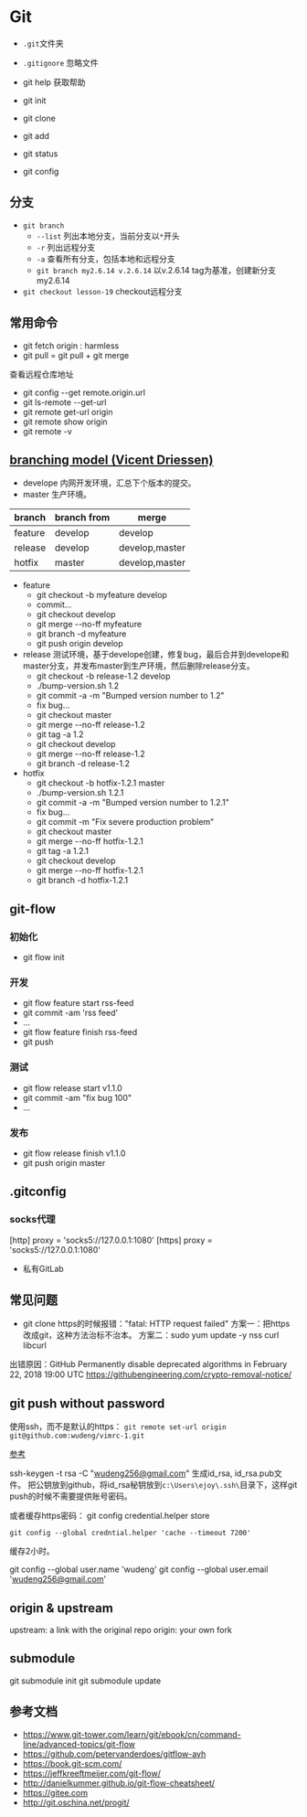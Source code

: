 # Git

* `.git`文件夹
* `.gitignore` 忽略文件

* git help 获取帮助
* git init
* git clone
* git add
* git status
* git config

## 分支
* `git branch`
    - `--list` 列出本地分支，当前分支以`*`开头
    - `-r` 列出远程分支
    - `-a` 查看所有分支，包括本地和远程分支
    - `git branch my2.6.14 v.2.6.14` 以v.2.6.14 tag为基准，创建新分支my2.6.14
* `git checkout lesson-19` checkout远程分支


## 常用命令

* git fetch origin : harmless
* git pull = git pull + git merge

查看远程仓库地址
* git config --get remote.origin.url
* git ls-remote --get-url
* git remote get-url origin
* git remote show origin
* git remote -v

## [branching model (Vicent Driessen)](http://nvie.com/posts/a-successful-git-branching-model/)

* develope 内网开发环境，汇总下个版本的提交。
* master 生产环境。


| branch  | branch from | merge          |
|---------|-------------|----------------|
| feature | develop     | develop        |
| release | develop     | develop,master |
| hotfix  | master      | develop,master |

* feature
    - git checkout -b myfeature develop
    - commit...
    - git checkout develop
    - git merge --no-ff myfeature
    - git branch -d myfeature
    - git push origin develop
* release 测试环境，基于develope创建，修复bug，最后合并到develope和master分支，并发布master到生产环境，然后删除release分支。
    - git checkout -b release-1.2 develop
    - ./bump-version.sh 1.2
    - git commit -a -m "Bumped version number to 1.2"
    - fix bug...
    - git checkout master
    - git merge --no-ff release-1.2
    - git tag -a 1.2
    - git checkout develop
    - git merge --no-ff release-1.2
    - git branch -d release-1.2
* hotfix
    - git checkout -b hotfix-1.2.1 master
    - ./bump-version.sh 1.2.1
    - git commit -a -m "Bumped version number to 1.2.1"
    - fix bug...
    - git commit -m "Fix severe production problem"
    - git checkout master
    - git merge --no-ff hotfix-1.2.1
    - git tag -a 1.2.1
    - git checkout develop
    - git merge --no-ff hotfix-1.2.1
    - git branch -d hotfix-1.2.1

## git-flow

### 初始化
* git flow init

### 开发
* git flow feature start rss-feed
* git commit -am 'rss feed'
* ...
* git flow feature finish rss-feed
* git push

### 测试
* git flow release start v1.1.0
* git commit -am "fix bug 100"
* ...

### 发布
* git flow release finish v1.1.0
* git push origin master

## .gitconfig

### socks代理
[http]
	proxy = 'socks5://127.0.0.1:1080'
[https]
	proxy = 'socks5://127.0.0.1:1080'


* 私有GitLab


## 常见问题
* git clone https的时候报错："fatal: HTTP request failed"
方案一：把https改成git，这种方法治标不治本。
方案二：sudo yum update -y nss curl libcurl

出错原因：GitHub Permanently disable deprecated algorithms in February 22, 2018 19:00 UTC
https://githubengineering.com/crypto-removal-notice/


## git push without password
使用ssh，而不是默认的https：
`git remote set-url origin git@github.com:wudeng/vimrc-1.git`

[参考](https://help.github.com/articles/changing-a-remote-s-url/#switching-remote-urls-from-https-to-ssh)

ssh-keygen -t rsa -C "wudeng256@gmail.com" 生成id_rsa, id_rsa.pub文件。
把公钥放到github，将id_rsa秘钥放到`c:\Users\ejoy\.ssh\`目录下，这样git push的时候不需要提供账号密码。

或者缓存https密码：
git config credential.helper store

```
git config --global credntial.helper 'cache --timeout 7200'
```
缓存2小时。

git config --global user.name 'wudeng'
git config --global user.email 'wudeng256@gmail.com'


## origin & upstream    

upstream: a link with the original repo
origin: your own fork

## submodule

git submodule init
git submodule update


## 参考文档

* https://www.git-tower.com/learn/git/ebook/cn/command-line/advanced-topics/git-flow
* https://github.com/petervanderdoes/gitflow-avh
* https://book.git-scm.com/
* https://jeffkreeftmeijer.com/git-flow/
* http://danielkummer.github.io/git-flow-cheatsheet/
* https://gitee.com
* http://git.oschina.net/progit/
